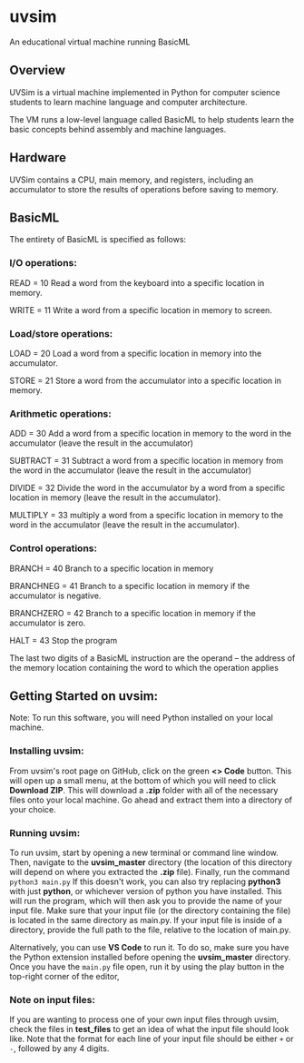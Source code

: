 # uvsim
An educational virtual machine running BasicML

## Overview
UVSim is a virtual machine implemented in Python for computer science students to learn machine language and computer architecture.

The VM runs a low-level language called BasicML to help students learn the basic concepts behind assembly and machine languages.

## Hardware
UVSim contains a CPU, main memory, and registers, including an accumulator to store the results of operations before saving to memory.

## BasicML
The entirety of BasicML is specified as follows:

### I/O operations:

READ = 10 Read a word from the keyboard into a specific location in memory.

WRITE = 11 Write a word from a specific location in memory to screen.

### Load/store operations:

LOAD = 20 Load a word from a specific location in memory into the accumulator.

STORE = 21 Store a word from the accumulator into a specific location in memory.

### Arithmetic operations:

ADD = 30 Add a word from a specific location in memory to the word in the accumulator (leave the result in the accumulator)

SUBTRACT = 31 Subtract a word from a specific location in memory from the word in the accumulator (leave the result in the accumulator)

DIVIDE = 32 Divide the word in the accumulator by a word from a specific location in memory (leave the result in the accumulator).

MULTIPLY = 33 multiply a word from a specific location in memory to the word in the accumulator (leave the result in the accumulator).

### Control operations:

BRANCH = 40 Branch to a specific location in memory

BRANCHNEG = 41 Branch to a specific location in memory if the accumulator is negative.

BRANCHZERO = 42 Branch to a specific location in memory if the accumulator is zero.

HALT = 43 Stop the program

The last two digits of a BasicML instruction are the operand – the address of the memory location containing the word to which the operation applies

## Getting Started on uvsim:
Note: To run this software, you will need Python installed on your local machine.

### Installing uvsim:
From uvsim's root page on GitHub, click on the green __<> Code__ button. This will open up a small menu, at the bottom of which you will need to click __Download ZIP__. This will download a __.zip__ folder with all of the necessary files onto your local machine. Go ahead and extract them into a directory of your choice.

### Running uvsim:
To run uvsim, start by opening a new terminal or command line window. Then, navigate to the __uvsim_master__ directory (the location of this directory will depend on where you extracted the __.zip__ file). Finally, run the command `python3 main.py` If this doesn't work, you can also try replacing __python3__ with just __python__, or whichever version of python you have installed. This will run the program, which will then ask you to provide the name of your input file. Make sure that your input file (or the directory containing the file) is located in the same directory as main.py. If your input file is inside of a directory, provide the full path to the file, relative to the location of main.py.

Alternatively, you can use __VS Code__ to run it. To do so, make sure you have the Python extension installed before opening the __uvsim_master__ directory. Once you have the `main.py` file open, run it by using the play button in the top-right corner of the editor,

### Note on input files:
If you are wanting to process one of your own input files through uvsim, check the files in __test_files__ to get an idea of what the input file should look like. Note that the format for each line of your input file should be either `+` or `-`, followed by any 4 digits.